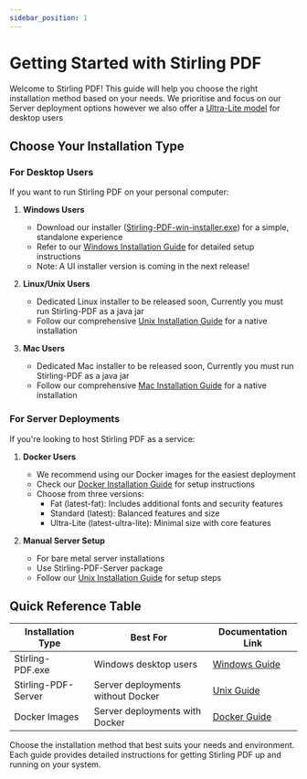 ```yaml
---
sidebar_position: 1
---
```

# Getting Started with Stirling PDF

Welcome to Stirling PDF! This guide will help you choose the right installation method based on your needs.
We prioritise and focus on our Server deployment options however we also offer a [Ultra-Lite model](/Installation/Versions) for desktop users

## Choose Your Installation Type

### For Desktop Users
If you want to run Stirling PDF on your personal computer:

1. **Windows Users**
   - Download our installer ([Stirling-PDF-win-installer.exe](https://github.com/Stirling-Tools/Stirling-PDF/releases/latest/download/Stirling-PDF-win-installer.exe)) for a simple, standalone experience
   - Refer to our [Windows Installation Guide](/Installation/Windows%20Installation) for detailed setup instructions
   - Note: A UI installer version is coming in the next release!

2. **Linux/Unix Users**
   - Dedicated Linux installer to be released soon, Currently you must run Stirling-PDF as a java jar
   - Follow our comprehensive [Unix Installation Guide](/Installation/Unix%20Installation) for a native installation

2. **Mac Users**
   - Dedicated Mac installer to be released soon, Currently you must run Stirling-PDF as a java jar
   - Follow our comprehensive [Mac Installation Guide](/Installation/Mac%20Installation) for a native installation
   
### For Server Deployments
If you're looking to host Stirling PDF as a service:

1. **Docker Users**
   - We recommend using our Docker images for the easiest deployment
   - Check our [Docker Installation Guide](/Installation/Docker%20Install) for setup instructions
   - Choose from three versions:
     - Fat (latest-fat): Includes additional fonts and security features
     - Standard (latest): Balanced features and size
     - Ultra-Lite (latest-ultra-lite): Minimal size with core features

2. **Manual Server Setup**
   - For bare metal server installations
   - Use Stirling-PDF-Server package
   - Follow our [Unix Installation Guide](/Installation/Unix%20Installation) for setup steps

## Quick Reference Table

| Installation Type | Best For | Documentation Link |
|------------------|----------|-------------------|
| Stirling-PDF.exe | Windows desktop users | [Windows Guide](/Installation/Windows%20Installation) |
| Stirling-PDF-Server | Server deployments without Docker | [Unix Guide](/Installation/Unix%20Installation) |
| Docker Images | Server deployments with Docker | [Docker Guide](/Installation/Docker%20Install) |

Choose the installation method that best suits your needs and environment. Each guide provides detailed instructions for getting Stirling PDF up and running on your system.
